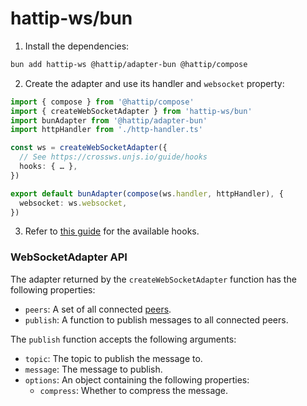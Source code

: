 # hattip-ws/bun

1. Install the dependencies:

```sh
bun add hattip-ws @hattip/adapter-bun @hattip/compose
```

2. Create the adapter and use its handler and `websocket` property:

```ts
import { compose } from '@hattip/compose'
import { createWebSocketAdapter } from 'hattip-ws/bun'
import bunAdapter from '@hattip/adapter-bun'
import httpHandler from './http-handler.ts'

const ws = createWebSocketAdapter({
  // See https://crossws.unjs.io/guide/hooks
  hooks: { … },
})

export default bunAdapter(compose(ws.handler, httpHandler), {
  websocket: ws.websocket,
})
```

3. Refer to [this guide](https://crossws.unjs.io/guide/hooks) for the available hooks.

### WebSocketAdapter API

The adapter returned by the `createWebSocketAdapter` function has the following properties:

- `peers`: A set of all connected [peers](https://crossws.unjs.io/guide/peer).
- `publish`: A function to publish messages to all connected peers.

The `publish` function accepts the following arguments:

- `topic`: The topic to publish the message to.
- `message`: The message to publish.
- `options`: An object containing the following properties:
  - `compress`: Whether to compress the message.
